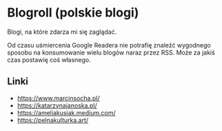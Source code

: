 # Blogroll (polskie blogi)

Blogi, na które zdarza mi się zaglądać.

Od czasu uśmiercenia Google Readera nie potrafię znaleźć wygodnego sposobu na konsumowanie wielu blogów naraz przez RSS. Może za jakiś czas postawię coś własnego.

## Linki

- https://www.marcinsocha.pl/
- https://katarzynajanoska.pl/
- https://ameliakusiak.medium.com/
- https://pelnakulturka.art/
